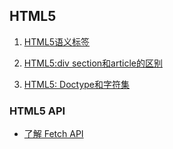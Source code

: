 ## HTML5

1. [HTML5语义标签](./HTML5语义标签.md)

1. [HTML5:div section和article的区别](./section和article区别.md)

1. [HTML5: Doctype和字符集](./doctype字符集.md)



### HTML5 API

- [了解 Fetch API ](https://aotu.io/notes/2017/04/10/fetch-API/index.html)